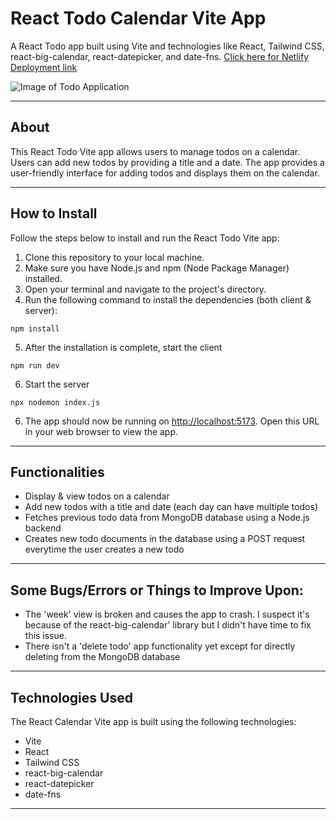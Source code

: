# React Todo Calendar Vite App

A React Todo app built using Vite and technologies like React, Tailwind CSS, react-big-calendar, react-datepicker, and date-fns. [Click here for Netlify Deployment link](https://todo-calendar-forreya.netlify.app/)

![Image of Todo Application](https://github.com/forreya/todo-calendar/blob/main/app_image.png)

---

## About

This React Todo Vite app allows users to manage todos on a calendar. Users can add new todos by providing a title and a date. The app provides a user-friendly interface for adding todos and displays them on the calendar.

---

## How to Install

Follow the steps below to install and run the React Todo Vite app:

1. Clone this repository to your local machine.
2. Make sure you have Node.js and npm (Node Package Manager) installed.
3. Open your terminal and navigate to the project's directory.
4. Run the following command to install the dependencies (both client & server):

```
npm install
```

5. After the installation is complete, start the client

```
npm run dev
```

6. Start the server

```
npx nodemon index.js
```

6. The app should now be running on [http://localhost:5173](http://localhost:5173). Open this URL in your web browser to view the app.

---

## Functionalities

- Display & view todos on a calendar
- Add new todos with a title and date (each day can have multiple todos)
- Fetches previous todo data from MongoDB database using a Node.js backend
- Creates new todo documents in the database using a POST request everytime the user creates a new todo

---

## Some Bugs/Errors or Things to Improve Upon:

- The 'week' view is broken and causes the app to crash. I suspect it's because of the react-big-calendar' library but I didn't have time to fix this issue.
- There isn't a 'delete todo' app functionality yet except for directly deleting from the MongoDB database

---

## Technologies Used

The React Calendar Vite app is built using the following technologies:

- Vite
- React
- Tailwind CSS
- react-big-calendar
- react-datepicker
- date-fns

---
